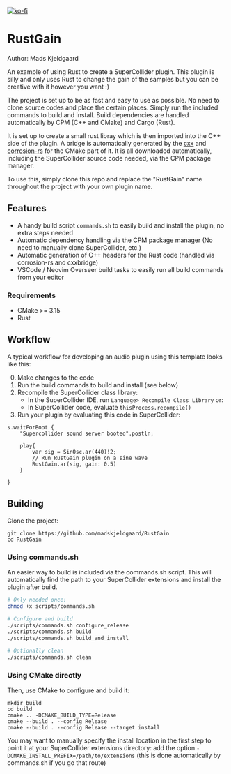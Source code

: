 [![ko-fi](https://ko-fi.com/img/githubbutton_sm.svg)](https://ko-fi.com/X8X6RXV10)

# RustGain

Author: Mads Kjeldgaard

An example of using Rust to create a SuperCollider plugin. This plugin is silly and only uses Rust to change the gain of the samples but you can be creative with it however you want :)

The project is set up to be as fast and easy to use as possible. No need to clone source codes and place the certain places. Simply run the included commands to build and install. Build dependencies are handled automatically by CPM (C++ and CMake) and Cargo (Rust).

It is set up to create a small rust libray which is then imported into the C++ side of the plugin. A bridge is automatically generated by the [cxx](https://cxx.rs/) and [corrosion-rs](https://corrosion-rs.github.io/corrosion/) for the CMake part of it. It is all downloaded automatically, including the SuperCollider source code needed, via the CPM package manager. 

To use this, simply clone this repo and replace the "RustGain" name throughout the project with your own plugin name.

## Features

- A handy build script `commands.sh` to easily build and install the plugin, no extra steps needed
- Automatic dependency handling via the CPM package manager (No need to manually clone SuperCollider, etc.)
- Automatic generation of C++ headers for the Rust code (handled via corrosion-rs and cxxbridge)
- VSCode / Neovim Overseer build tasks to easily run all build commands from your editor

### Requirements

- CMake >= 3.15
- Rust

## Workflow

A typical workflow for developing an audio plugin using this template looks like this:

0. Make changes to the code
1. Run the build commands to build and install (see below)
2. Recompile the SuperCollider class library:
    - In the SuperCollider IDE, run `Language> Recompile Class Library`
    or:
    - In SuperCollider code, evaluate `thisProcess.recompile()`
3. Run your plugin by evaluating this code in SuperCollider:

```supercollider
s.waitForBoot {
    "Supercollider sound server booted".postln;

    play{
        var sig = SinOsc.ar(440)!2;
        // Run RustGain plugin on a sine wave
        RustGain.ar(sig, gain: 0.5)
    }

}
```

## Building

Clone the project:

    git clone https://github.com/madskjeldgaard/RustGain
    cd RustGain

### Using commands.sh

An easier way to build is included via the commands.sh script. This will automatically find the path to your SuperCollider extensions and install the plugin after build.

```bash
# Only needed once:
chmod +x scripts/commands.sh

# Configure and build
./scripts/commands.sh configure_release
./scripts/commands.sh build
./scripts/commands.sh build_and_install

# Optionally clean
./scripts/commands.sh clean
```

### Using CMake directly

Then, use CMake to configure and build it:

    mkdir build
    cd build
    cmake .. -DCMAKE_BUILD_TYPE=Release
    cmake --build . --config Release
    cmake --build . --config Release --target install

You may want to manually specify the install location in the first step to point it at your
SuperCollider extensions directory: add the option `-DCMAKE_INSTALL_PREFIX=/path/to/extensions` (this is done automatically by commands.sh if you go that route)
